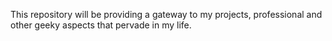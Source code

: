 This repository will be providing a gateway to my projects, professional and other geeky aspects that pervade in my life.
